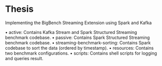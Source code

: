 # Thesis

Implementing the BigBench Streaming Extension using Spark and Kafka

•	active: Contains Kafka Stream and Spark Structured Streaming benchmark codebase. 
•	passive: Contains Spark Structured Streaming benchmark codebase. 
•	streaming-benchmark-sorting: Contains Spark codebase to sort the data (ordered by timestamp).
•	resources: Contains two benchmark configurations. 
•	scripts: Contains shell scripts for logging and queries result. 
